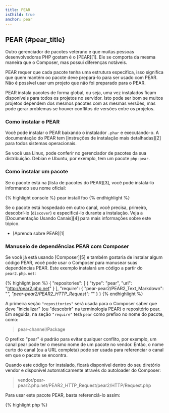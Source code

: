 ```yaml
---
title: PEAR
isChild: true
anchor: pear
---
```


## PEAR {#pear_title}

Outro gerenciador de pacotes veterano e que muitas pessoas desenvolvedoras PHP gostam é o [PEAR][1]. Ele se comporta da
mesma maneira que o Composer, mas possui diferenças notáveis.

PEAR requer que cada pacote tenha uma estrutura específica, isso significa que quem mantém oo pacote deve prepará-lo para
ser usado com PEAR. Não é possível usar um projeto que não foi preparado para o PEAR.

PEAR instala pacotes de forma global, ou seja, uma vez instalados ficam disponíveis para todos os projetos no servidor.
Isto pode ser bom se muitos projetos dependem dos mesmos pacotes com as mesmas versões, mas pode gerar problemas se
houver conflitos de versões entre os projetos.

### Como instalar o PEAR

Você pode instalar o PEAR baixando o instalador `.phar` e executando-o. A documentação do PEAR tem [instruções de
instalação mais detalhadas][2] para todos sistemas operacionais.

Se você usa Linux, pode conferir no gerenciador de pacotes da sua distribuição. Debian e Ubuntu, por exemplo, tem um
pacote `php-pear`.

### Como instalar um pacote

Se o pacote está na [lista de pacotes do PEAR][3], você pode instalá-lo informando seu nome oficial:

{% highlight console %}
pear install foo
{% endhighlight %}

Se o pacote está hospedado em outro canal, você precisa, primeiro, descobrí-lo (`discover`) e especificá-lo
durante a instalação. Veja a [Documentação Usando Canais][4] para mais informações sobre este tópico.

* [Aprenda sobre PEAR][1]

### Manuseio de dependências PEAR com Composer

Se você já está usando [Composer][5] e também gostaria de instalar algum código PEAR, você pode usar o Composer para
manusear suas dependências PEAR. Este exemplo instalará um código a partir do `pear2.php.net`:

{% highlight json %}
{
    "repositories": [
        {
            "type": "pear",
            "url": "http://pear2.php.net"
        }
    ],
    "require": {
        "pear-pear2/PEAR2_Text_Markdown": "*",
        "pear-pear2/PEAR2_HTTP_Request": "*"
    }
}
{% endhighlight %}

A primeira seção `"repositories"` será usada para o Composer saber que deve "inicializar" (ou "descobrir" na terminologia 
PEAR) o repositório pear. Em seguida, na seção `"require"` terá `pear` como prefixo no nome do pacote, como:

> pear-channel/Package

O prefixo "pear" é padrão para evitar qualquer conflito, por exemplo, um canal pear pode ter o mesmo nome de um pacote
no vendor. Então, o nome curto do canal (ou a URL completa) pode ser usada para referenciar o canal em que o pacote se
encontra.

Quando este código for instalado, ficará disponível dentro do seu diretório vendor e disponível automaticamente através
do autoloader do Composer:

> vendor/pear-pear2.php.net/PEAR2_HTTP_Request/pear2/HTTP/Request.php

Para usar este pacote PEAR, basta referenciá-lo assim:

{% highlight php %}
<?php
$request = new pear2\HTTP\Request();
{% endhighlight %}

* [Aprenda mais sobre o uso do PEAR com Composer][6]

[1]: http://pear.php.net/
[2]: http://pear.php.net/manual/en/installation.getting.php
[3]: http://pear.php.net/packages.php
[4]: http://pear.php.net/manual/en/guide.users.commandline.channels.php
[5]: /#composer_and_packagist
[6]: http://getcomposer.org/doc/05-repositories.md#pear
